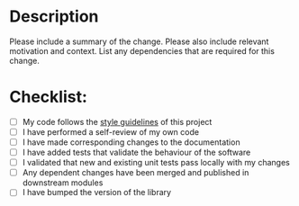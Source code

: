 # Description

Please include a summary of the change. Please also include relevant motivation and context. List any dependencies that are required for this change.

# Checklist:

- [ ] My code follows the [style guidelines](https://github.com/dimaqq/sdcore-amf-k8s-operator/blob/main/CONTRIBUTING.md) of this project
- [ ] I have performed a self-review of my own code
- [ ] I have made corresponding changes to the documentation
- [ ] I have added tests that validate the behaviour of the software
- [ ] I validated that new and existing unit tests pass locally with my changes
- [ ] Any dependent changes have been merged and published in downstream modules
- [ ] I have bumped the version of the library
